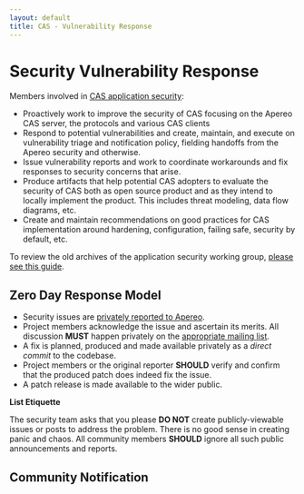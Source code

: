 ```yaml
---
layout: default
title: CAS - Vulnerability Response
---
```


# Security Vulnerability Response

Members involved in [CAS application security](/cas/Mailing-Lists.html):

- Proactively work to improve the security of CAS focusing on the Apereo CAS server, the protocols and various CAS clients
- Respond to potential vulnerabilities and create, maintain, and execute on vulnerability triage and notification policy, fielding handoffs from the Apereo security and otherwise. 
- Issue vulnerability reports and work to coordinate workarounds and fix responses to security concerns that arise.
- Produce artifacts that help potential CAS adopters to evaluate the security of CAS both as open source product and as they intend to locally implement the product. This includes threat modeling, data flow diagrams, etc.
- Create and maintain recommendations on good practices for CAS implementation around hardening, configuration, failing safe, security by default, etc.

To review the old archives of the application security working group, [please see this guide](https://wiki.jasig.org/display/CAS/CAS+AppSec+Working+Group).

## Zero Day Response Model

- Security issues are [privately reported to Apereo](/cas/Mailing-Lists.html).
- Project members acknowledge the issue and ascertain its merits. All discussion **MUST** happen privately on the [appropriate mailing list](/cas/Mailing-Lists.html).
- A fix is planned, produced and made available privately as a *direct commit* to the codebase.
- Project members or the original reporter **SHOULD** verify and confirm that the produced patch does indeed fix the issue.
- A patch release is made available to the wider public.

<div class="alert alert-warning"><strong>List Etiquette</strong><p>The security team asks that you please <strong>DO NOT</strong> create publicly-viewable issues or posts to address the problem. There is no good sense in creating panic and chaos. All community members <strong>SHOULD</strong> ignore all such public announcements and reports.</p></div>

## Community Notification

